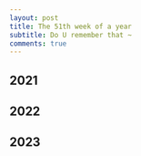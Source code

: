 ```yaml
---
layout: post
title: The 51th week of a year
subtitle: Do U remember that ~
comments: true
---
```





## 2021


## 2022


## 2023

